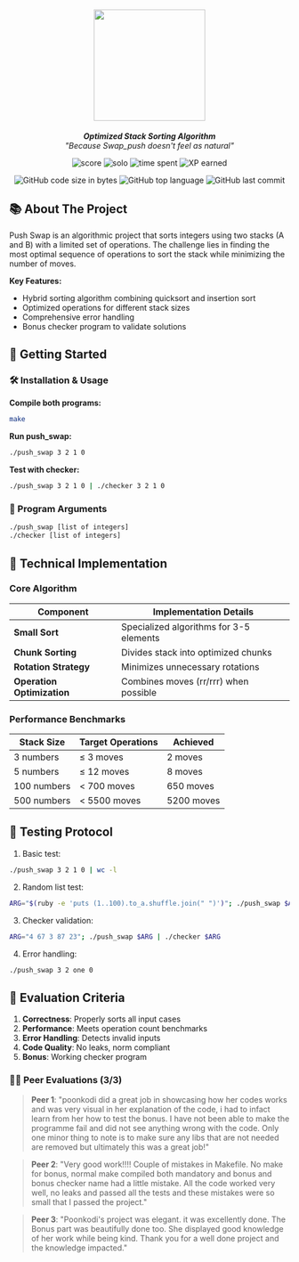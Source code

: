 <h1 align="center">
  <img src="https://github.com/senthilpoo10/42-project-badges/blob/main/badges/push_swapm.png" width="200"/>
</h1>

<p align="center">
  <b><i>Optimized Stack Sorting Algorithm</i></b><br>
  <i>"Because Swap_push doesn't feel as natural"</i>
</p>

<p align="center">
  <img alt="score" src="https://img.shields.io/badge/score-125%2F100-brightgreen" />
  <img alt="solo" src="https://img.shields.io/badge/solo-yellow" />
  <img alt="time spent" src="https://img.shields.io/badge/time%20spent-80%20hours-blue" />
  <img alt="XP earned" src="https://img.shields.io/badge/XP%20earned-672-orange" />
<p align="center">
  <img alt="GitHub code size in bytes" src="https://img.shields.io/github/languages/code-size/senthilpoo10/push_swap?color=lightblue" />
  <img alt="GitHub top language" src="https://img.shields.io/github/languages/top/senthilpoo10/push_swap?color=blue" />
  <img alt="GitHub last commit" src="https://img.shields.io/github/last-commit/senthilpoo10/push_swap?color=green" />
</p>

## 📚 About The Project

Push Swap is an algorithmic project that sorts integers using two stacks (A and B) with a limited set of operations. The challenge lies in finding the most optimal sequence of operations to sort the stack while minimizing the number of moves.

**Key Features:**
- Hybrid sorting algorithm combining quicksort and insertion sort
- Optimized operations for different stack sizes
- Comprehensive error handling
- Bonus checker program to validate solutions

## 🏁 Getting Started

### 🛠️ Installation & Usage

**Compile both programs:**
```bash
make
```

**Run push_swap:**
```bash
./push_swap 3 2 1 0
```

**Test with checker:**
```bash
./push_swap 3 2 1 0 | ./checker 3 2 1 0
```

### 📝 Program Arguments
```bash
./push_swap [list of integers]
./checker [list of integers]
```

## 🧠 Technical Implementation

### Core Algorithm
| Component | Implementation Details |
|-----------|------------------------|
| **Small Sort** | Specialized algorithms for 3-5 elements |
| **Chunk Sorting** | Divides stack into optimized chunks |
| **Rotation Strategy** | Minimizes unnecessary rotations |
| **Operation Optimization** | Combines moves (rr/rrr) when possible |

### Performance Benchmarks
| Stack Size | Target Operations | Achieved |
|------------|-------------------|----------|
| 3 numbers  | ≤ 3 moves         | 2 moves  |
| 5 numbers  | ≤ 12 moves        | 8 moves  |
| 100 numbers| < 700 moves       | 650 moves|
| 500 numbers| < 5500 moves      | 5200 moves|

## 🧪 Testing Protocol

1. Basic test:
```bash
./push_swap 3 2 1 0 | wc -l
```

2. Random list test:
```bash
ARG="$(ruby -e 'puts (1..100).to_a.shuffle.join(" ")')"; ./push_swap $ARG | wc -l
```

3. Checker validation:
```bash
ARG="4 67 3 87 23"; ./push_swap $ARG | ./checker $ARG
```

4. Error handling:
```bash
./push_swap 3 2 one 0
```

## 📝 Evaluation Criteria

1. **Correctness**: Properly sorts all input cases
2. **Performance**: Meets operation count benchmarks
3. **Error Handling**: Detects invalid inputs
4. **Code Quality**: No leaks, norm compliant
5. **Bonus**: Working checker program

### 🧑‍💻 Peer Evaluations (3/3)

> **Peer 1**: "poonkodi did a great job in showcasing how her codes works and was very visual in her explanation of the code, i had to infact learn from her how to test the bonus. I have not been able to make the programme fail and did not see anything wrong with the code. Only one minor thing to note is to make sure any libs that are not needed are removed but ultimately this was a great job!"

> **Peer 2**: "Very good work!!!! Couple of mistakes in Makefile. No make for bonus, normal make compiled both mandatory and bonus and bonus checker name had a little mistake. All the code worked very well, no leaks and passed all the tests and these mistakes were so small that I passed the project."

> **Peer 3**: "Poonkodi's project was elegant. it was excellently done. The Bonus part was beautifully done too. She displayed good knowledge of her work while being kind. Thank you for a well done project and the knowledge impacted."
